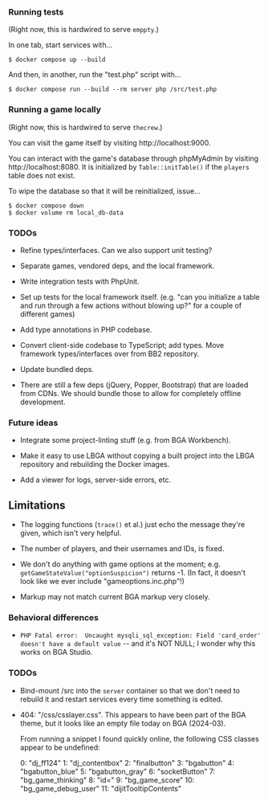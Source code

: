 ### Running tests

(Right now, this is hardwired to serve `emppty`.)

In one tab, start services with...

```
$ docker compose up --build
```

And then, in another, run the "test.php" script with...

```
$ docker compose run --build --rm server php /src/test.php
```

### Running a game locally

(Right now, this is hardwired to serve `thecrew`.)

You can visit the game itself by visiting http://localhost:9000.

You can interact with the game's database through phpMyAdmin by
visiting http://localhost:8080.  It is initialized by
`Table::initTable()` if the `players` table does not exist.

To wipe the database so that it will be reinitialized, issue...

```
$ docker compose down
$ docker volume rm local_db-data
```

### TODOs

- Refine types/interfaces.  Can we also support unit testing?

- Separate games, vendored deps, and the local framework.

- Write integration tests with PhpUnit.

- Set up tests for the local framework itself. (e.g. "can you
  initialize a table and run through a few actions without blowing
  up?" for a couple of different games)

- Add type annotations in PHP codebase.

- Convert client-side codebase to TypeScript; add types.  Move
  framework types/interfaces over from BB2 repository.

- Update bundled deps.

- There are still a few deps (jQuery, Popper, Bootstrap) that are
  loaded from CDNs.  We should bundle those to allow for completely
  offline development.

### Future ideas

- Integrate some project-linting stuff (e.g. from BGA Workbench).

- Make it easy to use LBGA without copying a built project into the
  LBGA repository and rebuilding the Docker images.

- Add a viewer for logs, server-side errors, etc.

## Limitations

- The logging functions (`trace()` et al.) just echo the message
  they're given, which isn't very helpful.

- The number of players, and their usernames and IDs, is fixed.

- We don't do anything with game options at the moment;
  e.g. `getGameStateValue("optionSuspicion")` returns -1.  (In fact,
  it doesn't look like we ever include "gameoptions.inc.php"!)

- Markup may not match current BGA markup very closely.

### Behavioral differences

- `PHP Fatal error:  Uncaught mysqli_sql_exception: Field 'card_order' doesn't have a default value` -- and it's NOT NULL; I wonder why this works on BGA Studio.

### TODOs

- Bind-mount /src into the `server` container so that we don't need to
  rebuild it and restart services every time something is edited.

- 404: "/css/csslayer.css".  This appears to have been part of the BGA
  theme, but it looks like an empty file today on BGA (2024-03).

  From running a snippet I found quickly online, the following CSS classes appear to be undefined:

  0: "dj_ff124"
  1: "dj_contentbox"
  2: "finalbutton"
  3: "bgabutton"
  4: "bgabutton_blue"
  5: "bgabutton_gray"
  6: "socketButton"
  7: "bg_game_thinking"
  8: "id="
  9: "bg_game_score"
  10: "bg_game_debug_user"
  11: "dijitTooltipContents"
